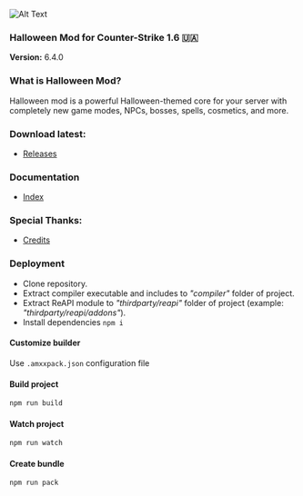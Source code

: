 ![Alt Text](./images/demo.gif)
### Halloween Mod for Counter-Strike 1.6 🇺🇦
__Version:__ 6.4.0

### What is Halloween Mod?
Halloween mod is a powerful Halloween-themed core for your server with completely new game modes, NPCs, bosses, spells, cosmetics, and more.

### Download latest:
- [Releases](./releases)

### Documentation
- [Index](./doc/pages/index.md)

### Special Thanks:
- [Credits](./CREDITS.md)

### Deployment
- Clone repository.
- Extract compiler executable and includes to _"compiler"_ folder of project.
- Extract ReAPI module to _"thirdparty/reapi"_ folder of project (example: _"thirdparty/reapi/addons"_).
- Install dependencies `npm i`

#### Customize builder
Use `.amxxpack.json` configuration file

#### Build project

```bash
npm run build
```

#### Watch project

```bash
npm run watch
```

#### Create bundle

```bash
npm run pack
```
